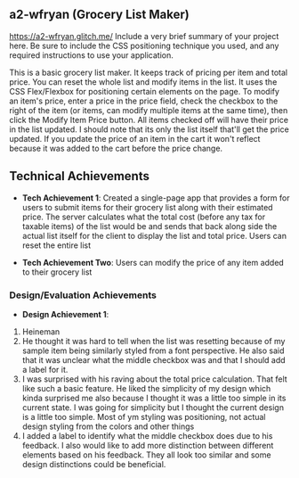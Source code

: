 ## a2-wfryan (Grocery List Maker)

https://a2-wfryan.glitch.me/
Include a very brief summary of your project here. Be sure to include the CSS positioning technique you used, and any required instructions to use your application.

This is a basic grocery list maker. It keeps track of pricing per item and total price. You can reset the whole list and modify items in the list. It uses the CSS Flex/Flexbox for positioning certain elements on the page. To modify an item's price, enter a price in the price field, check the checkbox to the right of the item (or items, can modify multiple items at the same time), then click the Modify Item Price button. All items checked off will have their price in the list updated. I should note that its only the list itself that'll get the price updated. If you update the price of an item in the cart it won't reflect because it was added to the cart before the price change.

## Technical Achievements
- **Tech Achievement 1**: Created a single-page app that provides a form for users to submit items for their grocery list along with their estimated price. The server calculates what the total cost (before any tax for taxable items) of the list would be and sends that back along side the actual list itself for the client to display the list and total price. Users can reset the entire list

- **Tech Achievement Two**: Users can modify the price of any item added to their grocery list

### Design/Evaluation Achievements
- **Design Achievement 1**: 
1. Heineman 
2. He thought it was hard to tell when the list was resetting because of my sample item being similarly styled from a font perspective. He also said that it was unclear what the middle checkbox was and that I should add a label for it. 
3. I was surprised with his raving about the total price calculation. That felt like such a basic feature. He liked the simplicity of my design which kinda surprised me also because I thought it was a little too simple in its current state. I was going for simplicity but I thought the current design is a little too simple. Most of ym styling was positioning, not actual design styling from the colors and other things
4. I added a label to identify what the middle checkbox does due to his feedback. I also would like to add more distinction between different elements based on his feedback. They all look too similar and some design distinctions could be beneficial.
